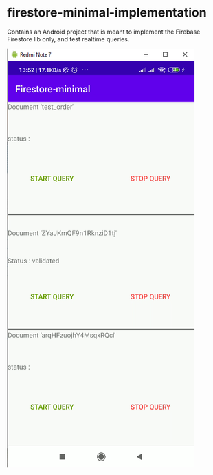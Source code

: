 # firestore-minimal-implementation
Contains an Android project that is meant to implement the Firebase Firestore lib only, and test realtime queries.

![alt text](https://github.com/MahmoudiOussama/firestore-minimal-implementation/blob/master/screenshots/Capture-firestore-minimal.PNG)
